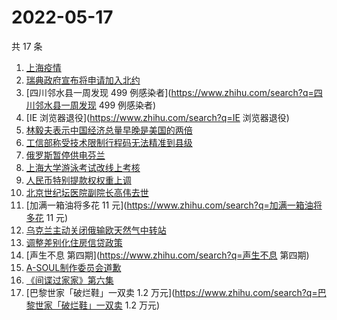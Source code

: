 # 2022-05-17

共 17 条

<!-- BEGIN -->
<!-- 最后更新时间 Tue May 17 2022 05:07:48 GMT+0800 (China Standard Time) -->

1. [上海疫情](https://www.zhihu.com/search?q=上海疫情)
1. [瑞典政府宣布将申请加入北约](https://www.zhihu.com/search?q=瑞典政府宣布将申请加入北约)
1. [四川邻水县一周发现 499 例感染者](https://www.zhihu.com/search?q=四川邻水县一周发现 499 例感染者)
1. [IE 浏览器退役](https://www.zhihu.com/search?q=IE 浏览器退役)
1. [林毅夫表示中国经济总量早晚是美国的两倍](https://www.zhihu.com/search?q=林毅夫表示中国经济总量早晚是美国的两倍)
1. [工信部称受技术限制行程码无法精准到县级](https://www.zhihu.com/search?q=工信部称受技术限制行程码无法精准到县级)
1. [俄罗斯暂停供电芬兰](https://www.zhihu.com/search?q=俄罗斯暂停供电芬兰)
1. [上海大学游泳考试改线上考核](https://www.zhihu.com/search?q=上海大学游泳考试改线上考核)
1. [人民币特别提款权权重上调](https://www.zhihu.com/search?q=人民币特别提款权权重上调)
1. [北京世纪坛医院副院长高伟去世](https://www.zhihu.com/search?q=北京世纪坛医院副院长高伟去世)
1. [加满一箱油将多花 11 元](https://www.zhihu.com/search?q=加满一箱油将多花 11 元)
1. [乌克兰主动关闭俄输欧天然气中转站](https://www.zhihu.com/search?q=乌克兰主动关闭俄输欧天然气中转站)
1. [调整差别化住房信贷政策](https://www.zhihu.com/search?q=调整差别化住房信贷政策)
1. [声生不息 第四期](https://www.zhihu.com/search?q=声生不息 第四期)
1. [A-SOUL制作委员会道歉](https://www.zhihu.com/search?q=A-SOUL制作委员会道歉)
1. [《间谍过家家》第六集](https://www.zhihu.com/search?q=《间谍过家家》第六集)
1. [巴黎世家「破烂鞋」一双卖 1.2 万元](https://www.zhihu.com/search?q=巴黎世家「破烂鞋」一双卖 1.2 万元)

<!-- END -->
